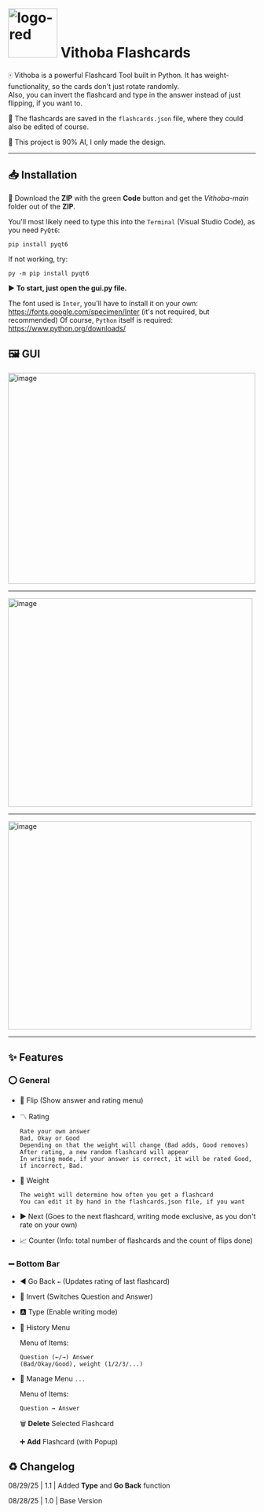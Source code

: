 
#  <img width="100" height="100" alt="logo-red" src="https://github.com/user-attachments/assets/f9434ad4-01d5-4381-8741-293cd0493aa3" />    Vithoba Flashcards 

🀄 Vithoba is a powerful Flashcard Tool built in Python. It has weight-functionality, so the cards don't just rotate randomly.  
Also, you can invert the flashcard and type in the answer instead of just flipping, if you want to.

📂 The flashcards are saved in the `flashcards.json` file, where they could also be edited of course.

🤖 This project is 90% AI, I only made the design.

---

## 📥 Installation
🔽 Download the **ZIP** with the green **Code** button and get the *Vithoba-main* folder out of the **ZIP**.

You'll most likely need to type this into the `Terminal` (Visual Studio Code), as you need `PyQt6`:

    pip install pyqt6

If not working, try:

    py -m pip install pyqt6

▶ **To start, just open the gui.py file.**

The font used is `Inter`, you'll have to install it on your own: https://fonts.google.com/specimen/Inter (it's not required, but recommended)
Of course, `Python` itself is required: https://www.python.org/downloads/

## 🖼 GUI

<img width="503" height="429" alt="image" src="https://github.com/user-attachments/assets/f78d74b0-3325-40b9-9731-3c2cad7f291a" />

---

<img width="497" height="424" alt="image" src="https://github.com/user-attachments/assets/3173bca3-8a74-4df8-afd8-ff35e39c0dbd" />

---

<img width="495" height="424" alt="image" src="https://github.com/user-attachments/assets/190642b8-6417-4288-8c15-b6dff298d078" />

---

## ✨ Features

### ⭕ General

- 💫 Flip (Show answer and rating menu)
- 〽 Rating

      Rate your own answer
      Bad, Okay or Good
      Depending on that the weight will change (Bad adds, Good removes)
      After rating, a new random flashcard will appear
      In writing mode, if your answer is correct, it will be rated Good, if incorrect, Bad.

- 🧱 Weight

      The weight will determine how often you get a flashcard
      You can edit it by hand in the flashcards.json file, if you want
  
- ▶ Next (Goes to the next flashcard, writing mode exclusive, as you don't rate on your own)
- 📈 Counter (Info: total number of flashcards and the count of flips done)

### ➖ Bottom Bar

- ◀ Go Back `←` (Updates rating of last flashcard)
- 🔳 Invert (Switches Question and Answer)
- 🅰 Type (Enable writing mode)
- 📔 History Menu

  Menu of Items:

      Question (←/→) Answer
      (Bad/Okay/Good), weight (1/2/3/...)
  
- 👔 Manage Menu `...`

  Menu of Items:

      Question → Answer

  🗑 **Delete** Selected Flashcard 
  
  ➕ **Add** Flashcard (with Popup)
  

## ♻ Changelog
08/29/25 | 1.1 | Added **Type** and **Go Back** function

08/28/25 | 1.0 | Base Version
